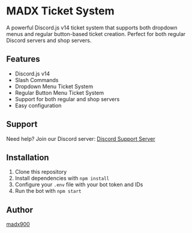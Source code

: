 # MADX Ticket System

A powerful Discord.js v14 ticket system that supports both dropdown menus and regular button-based ticket creation. Perfect for both regular Discord servers and shop servers.

## Features

- Discord.js v14
- Slash Commands
- Dropdown Menu Ticket System
- Regular Button Menu Ticket System
- Support for both regular and shop servers
- Easy configuration

## Support

Need help? Join our Discord server:
[Discord Support Server](https://discord.gg/yKQaBYpGuh)

## Installation

1. Clone this repository
2. Install dependencies with `npm install`
3. Configure your `.env` file with your bot token and IDs
4. Run the bot with `npm start`

## Author

[madx900](https://github.com/madx900)
